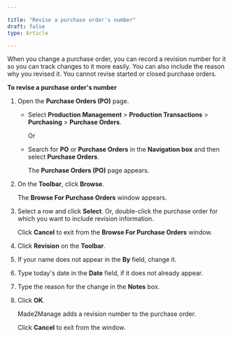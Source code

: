```yaml
---

title: "Revise a purchase order's number"
draft: false
type: Article

---
```


When you change a purchase order, you can record a revision number for it so you can track changes to it more easily. You can also include the reason why you revised it. You cannot revise started or closed purchase orders.

**To revise a purchase order's number**

1. Open the **Purchase Orders (PO)** page.

    - Select **Production Management** > **Production Transactions** > **Purchasing** > **Purchase Orders**.

        Or

    - Search for **PO** or **Purchase Orders** in the **Navigation box** and then select **Purchase Orders**.

       The **Purchase Orders (PO)** page appears.

2. On the **Toolbar**, click **Browse**.

    The **Browse For Purchase Orders** window appears.

3. Select a row and click **Select**. Or, double-click the purchase order for which you want to include revision information.

    Click **Cancel** to exit from the **Browse For Purchase Orders** window.

4. Click **Revision** on the **Toolbar**.

5. If your name does not appear in the **By** field, change it.

6. Type today's date in the **Date** field, if it does not already appear.

7. Type the reason for the change in the **Notes** box.

8. Click **OK**.

    Made2Manage adds a revision number to the purchase order.

    Click **Cancel** to exit from the window.

​